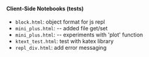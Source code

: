 #### Client-Side Notebooks (tests)

* `block.html`:  object format for js repl
* `mini_plus.html`: -- added file get/set
* `mini_plus.html`: -- experiments with 'plot' function
* `ktext_test.html`: test with katex library
* `repl_div.html`: add error messaging

